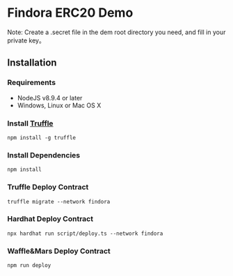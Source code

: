 # Findora ERC20 Demo
Note: Create a .secret file in the dem root directory you need, and fill in your private key。

## Installation 

### Requirements
- NodeJS v8.9.4 or later
- Windows, Linux or Mac OS X

### Install [Truffle](https://www.trufflesuite.com/docs/truffle/getting-started/installation)
```
npm install -g truffle
```

### Install Dependencies
```
npm install
```

### Truffle Deploy Contract
```
truffle migrate --network findora
```

### Hardhat Deploy Contract
```
npx hardhat run script/deploy.ts --network findora
```

### Waffle&Mars Deploy Contract
```
npm run deploy
```

